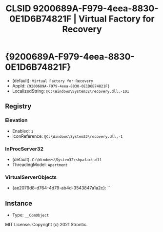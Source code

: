 ﻿---
title: "CLSID 9200689A-F979-4eea-8830-0E1D6B74821F | Virtual Factory for Recovery"
excerpt: What is COM-Object CLSID 9200689A-F979-4eea-8830-0E1D6B74821F?
---

# {9200689A-F979-4eea-8830-0E1D6B74821F}

* (default): `Virtual Factory for Recovery`
* AppId: `{9200689A-F979-4eea-8830-0E1D6B74821F}`
* LocalizedString: `@C:\Windows\System32\recovery.dll,-101`

## Registry


### Elevation

* Enabled: `1`
* IconReference: `@C:\Windows\System32\recovery.dll,-1`

### InProcServer32

* (default): `C:\Windows\System32\shpafact.dll`
* ThreadingModel: `Apartment`

### VirtualServerObjects

* {ae2079d8-d764-4d79-ab4d-3543847a1a2c}: ``

## Instance

* Type: `__ComObject`

MIT License. Copyright (c) 2021 Strontic.


